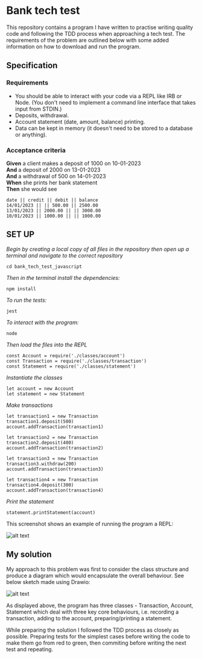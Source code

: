 # Bank tech test

This repository contains a program I have written to practise writing quality code and following the TDD process when approaching a tech test. The requirements of the problem are outlined below with some added information on how to download and run the program.

## Specification

### Requirements

* You should be able to interact with your code via a REPL like IRB or Node.  (You don't need to implement a command line interface that takes input from STDIN.)
* Deposits, withdrawal.
* Account statement (date, amount, balance) printing.
* Data can be kept in memory (it doesn't need to be stored to a database or anything).

### Acceptance criteria

**Given** a client makes a deposit of 1000 on 10-01-2023  
**And** a deposit of 2000 on 13-01-2023  
**And** a withdrawal of 500 on 14-01-2023  
**When** she prints her bank statement  
**Then** she would see

```
date || credit || debit || balance
14/01/2023 || || 500.00 || 2500.00
13/01/2023 || 2000.00 || || 3000.00
10/01/2023 || 1000.00 || || 1000.00
```

## SET UP

*Begin by creating a local copy of all files in the repository then open up a terminal and navigate to the correct repository*

````cd bank_tech_test_javascript````

*Then in the terminal install the dependencies:*

````npm install````

*To run the tests:*

````jest````

*To interact with the program:*

````node````

*Then load the files into the REPL*

````
const Account = require('./classes/account')
const Transaction = require('./classes/transaction') 
const Statement = require('./classes/statement')
````

*Instantiate the classes*

````
let account = new Account
let statement = new Statement
`````

*Make transactions*
````
let transaction1 = new Transaction
transaction1.deposit(500)
account.addTransaction(transaction1)
````
````
let transaction2 = new Transaction
transaction2.deposit(400)
account.addTransaction(transaction2)
````
````
let transaction3 = new Transaction
transaction3.withdraw(200)
account.addTransaction(transaction3)
````
````
let transaction4 = new Transaction
transaction4.deposit(300)
account.addTransaction(transaction4)
````

*Print the statement*

````
statement.printStatement(account)
````
This screenshot shows an example of running the program a REPL:

![alt text](https://github.com/HOOLAHAN/tech_tests/blob/main/bank_tech_test_javascript/REPL_%20runthrough.png)

## My solution

My approach to this problem was first to consider the class structure and produce a diagram which would encapsulate the overall behaviour. See below sketch made using Drawio:

![alt text](https://github.com/HOOLAHAN/tech_tests/blob/main/bank_tech_test_javascript/diagram.png)

As displayed above, the program has three classes - Transaction, Account, Statement which deal with three key core behaviours, i.e. recording a transaction, adding to the account, preparing/printing a statement. 

While preparing the solution I followed the TDD process as closely as possible. Preparing tests for the simplest cases before writing the code to make them go from red to green, then commiting before writing the next test and repeating. 
